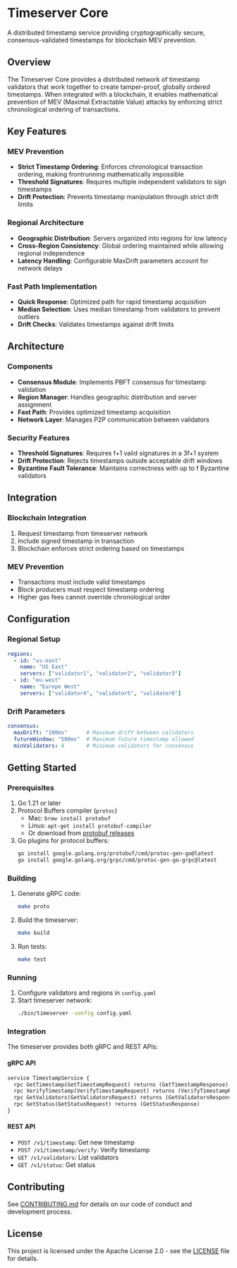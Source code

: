 # Timeserver Core

A distributed timestamp service providing cryptographically secure, consensus-validated timestamps for blockchain MEV prevention.

## Overview

The Timeserver Core provides a distributed network of timestamp validators that work together to create tamper-proof, globally ordered timestamps. When integrated with a blockchain, it enables mathematical prevention of MEV (Maximal Extractable Value) attacks by enforcing strict chronological ordering of transactions.

## Key Features

### MEV Prevention
- **Strict Timestamp Ordering**: Enforces chronological transaction ordering, making frontrunning mathematically impossible
- **Threshold Signatures**: Requires multiple independent validators to sign timestamps
- **Drift Protection**: Prevents timestamp manipulation through strict drift limits

### Regional Architecture
- **Geographic Distribution**: Servers organized into regions for low latency
- **Cross-Region Consistency**: Global ordering maintained while allowing regional independence
- **Latency Handling**: Configurable MaxDrift parameters account for network delays

### Fast Path Implementation
- **Quick Response**: Optimized path for rapid timestamp acquisition
- **Median Selection**: Uses median timestamp from validators to prevent outliers
- **Drift Checks**: Validates timestamps against drift limits

## Architecture

### Components
- **Consensus Module**: Implements PBFT consensus for timestamp validation
- **Region Manager**: Handles geographic distribution and server assignment
- **Fast Path**: Provides optimized timestamp acquisition
- **Network Layer**: Manages P2P communication between validators

### Security Features
- **Threshold Signatures**: Requires f+1 valid signatures in a 3f+1 system
- **Drift Protection**: Rejects timestamps outside acceptable drift windows
- **Byzantine Fault Tolerance**: Maintains correctness with up to f Byzantine validators

## Integration

### Blockchain Integration
1. Request timestamp from timeserver network
2. Include signed timestamp in transaction
3. Blockchain enforces strict ordering based on timestamps

### MEV Prevention
- Transactions must include valid timestamps
- Block producers must respect timestamp ordering
- Higher gas fees cannot override chronological order

## Configuration

### Regional Setup
```yaml
regions:
  - id: "us-east"
    name: "US East"
    servers: ["validator1", "validator2", "validator3"]
  - id: "eu-west"
    name: "Europe West"
    servers: ["validator4", "validator5", "validator6"]
```

### Drift Parameters
```yaml
consensus:
  maxDrift: "100ms"      # Maximum drift between validators
  futureWindow: "500ms"  # Maximum future timestamp allowed
  minValidators: 4       # Minimum validators for consensus
```

## Getting Started

### Prerequisites

1. Go 1.21 or later
2. Protocol Buffers compiler (`protoc`)
   - Mac: `brew install protobuf`
   - Linux: `apt-get install protobuf-compiler`
   - Or download from [protobuf releases](https://github.com/protocolbuffers/protobuf/releases)
3. Go plugins for protocol buffers:
   ```bash
   go install google.golang.org/protobuf/cmd/protoc-gen-go@latest
   go install google.golang.org/grpc/cmd/protoc-gen-go-grpc@latest
   ```

### Building

1. Generate gRPC code:
   ```bash
   make proto
   ```

2. Build the timeserver:
   ```bash
   make build
   ```

3. Run tests:
   ```bash
   make test
   ```

### Running

1. Configure validators and regions in `config.yaml`
2. Start timeserver network:
   ```bash
   ./bin/timeserver -config config.yaml
   ```

### Integration

The timeserver provides both gRPC and REST APIs:

#### gRPC API
```protobuf
service TimestampService {
  rpc GetTimestamp(GetTimestampRequest) returns (GetTimestampResponse)
  rpc VerifyTimestamp(VerifyTimestampRequest) returns (VerifyTimestampResponse)
  rpc GetValidators(GetValidatorsRequest) returns (GetValidatorsResponse)
  rpc GetStatus(GetStatusRequest) returns (GetStatusResponse)
}
```

#### REST API
- `POST /v1/timestamp`: Get new timestamp
- `POST /v1/timestamp/verify`: Verify timestamp
- `GET /v1/validators`: List validators
- `GET /v1/status`: Get status

## Contributing

See [CONTRIBUTING.md](CONTRIBUTING.md) for details on our code of conduct and development process.

## License

This project is licensed under the Apache License 2.0 - see the [LICENSE](LICENSE) file for details.
